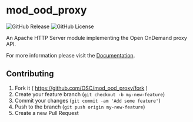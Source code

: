 # mod_ood_proxy

![GitHub Release](https://img.shields.io/github/release/osc/mod_ood_proxy.svg)
![GitHub License](https://img.shields.io/github/license/osc/mod_ood_proxy.svg)

An Apache HTTP Server module implementing the Open OnDemand proxy API.

For more information please visit the
[Documentation](https://osc.github.io/ood-documentation/infrastructure/mod-ood-proxy.html).

## Contributing

1. Fork it ( https://github.com/OSC/mod_ood_proxy/fork )
2. Create your feature branch (`git checkout -b my-new-feature`)
3. Commit your changes (`git commit -am 'Add some feature'`)
4. Push to the branch (`git push origin my-new-feature`)
5. Create a new Pull Request
